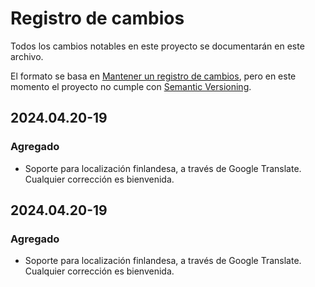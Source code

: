 # Registro de cambios

Todos los cambios notables en este proyecto se documentarán en este archivo.

El formato se basa en [Mantener un registro de cambios](https://keepachangelog.com/en/1.0.0/), pero en este momento el proyecto no cumple con [Semantic Versioning](https://semver.org/spec/v2.0.0.html).

## 2024.04.20-19
### Agregado
- Soporte para localización finlandesa, a través de Google Translate. Cualquier corrección es bienvenida.

## 2024.04.20-19
### Agregado
- Soporte para localización finlandesa, a través de Google Translate. Cualquier corrección es bienvenida.

